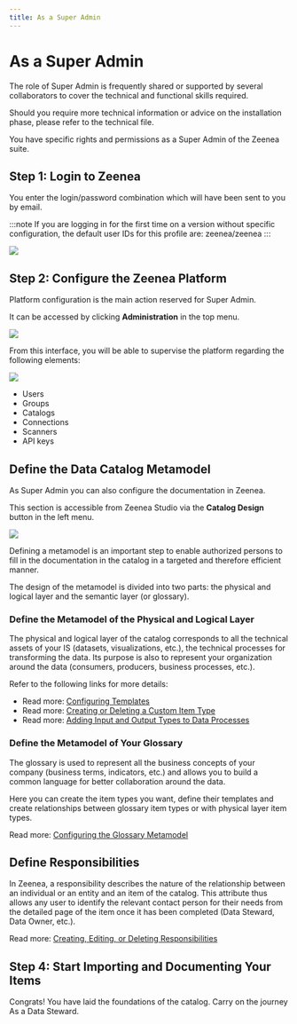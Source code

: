 ```yaml
---
title: As a Super Admin
---
```


# As a Super Admin

The role of Super Admin is frequently shared or supported by several collaborators to cover the technical and functional skills required.

Should you require more technical information or advice on the installation phase, please refer to the technical file.

You have specific rights and permissions as a Super Admin of the Zeenea suite. 

## Step 1: Login to Zeenea

You enter the login/password combination which will have been sent to you by email.

:::note
If you are logging in for the first time on a version without specific configuration, the default user IDs for this profile are: zeenea/zeenea
:::

  ![](/img/zeenea-login.png)

## Step 2: Configure the Zeenea Platform

Platform configuration is the main action reserved for Super Admin. 

It can be accessed by clicking **Administration** in the top menu.

  ![](/img/zeenea-administration.png)

From this interface, you will be able to supervise the platform regarding the following elements: 

  ![](/img/zeenea-permission-sets.png)

* Users
* Groups
* Catalogs
* Connections
* Scanners
* API keys

## Define the Data Catalog Metamodel

As Super Admin you can also configure the documentation in Zeenea. 

This section is accessible from Zeenea Studio via the **Catalog Design** button in the left menu.

  ![](/img/zeenea-catalog-design.png)

Defining a metamodel is an important step to enable authorized persons to fill in the documentation in the catalog in a targeted and therefore efficient manner.

The design of the metamodel is divided into two parts: the physical and logical layer and the semantic layer (or glossary).

### Define the Metamodel of the Physical and Logical Layer

The physical and logical layer of the catalog corresponds to all the technical assets of your IS (datasets, visualizations, etc.), the technical processes for transforming the data. Its purpose is also to represent your organization around the data (consumers, producers, business processes, etc.).

Refer to the following links for more details:

* Read more: [Configuring Templates](./zeenea-configuring-templates.md)
* Read more: [Creating or Deleting a Custom Item Type](./zeenea-studio-create-delete-custom-item.md)
* Read more: [Adding Input and Output Types to Data Processes](./zeenea-add-input-output-types.md)

### Define the Metamodel of Your Glossary

The glossary is used to represent all the business concepts of your company (business terms, indicators, etc.) and allows you to build a common language for better collaboration around the data.

Here you can create the item types you want, define their templates and create relationships between glossary item types or with physical layer item types.

Read more: [Configuring the Glossary Metamodel](./zeenea-studio-configure-glossary-model.md)

## Define Responsibilities

In Zeenea, a responsibility describes the nature of the relationship between an individual or an entity and an item of the catalog. This attribute thus allows any user to identify the relevant contact person for their needs from the detailed page of the item once it has been completed (Data Steward, Data Owner, etc.).

Read more: [Creating, Editing, or Deleting Responsibilities](./zeenea-studio-create-delete-responsibility.md)

## Step 4: Start Importing and Documenting Your Items

Congrats! You have laid the foundations of the catalog. Carry on the journey As a Data Steward.